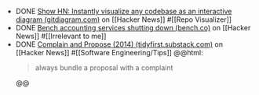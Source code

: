 - DONE [Show HN: Instantly visualize any codebase as an interactive diagram (gitdiagram.com)](https://news.ycombinator.com/item?id=42521769) on [[Hacker News]] #[[Repo Visualizer]]
- DONE [Bench accounting services shutting down (bench.co)](https://news.ycombinator.com/item?id=42523061) on [[Hacker News]] #[[Irrelevant to me]]
- DONE [Complain and Propose (2014) (tidyfirst.substack.com)](https://news.ycombinator.com/item?id=42523933) on [[Hacker News]] #[[Software Engineering/Tips]]
  @@html: <blockquote>always bundle a proposal with a complaint</blockquote>@@